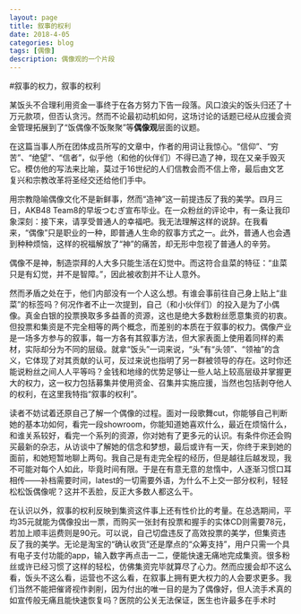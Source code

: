 ```yaml
---
layout: page
title: 叙事的权利
date: 2018-4-05
categories: blog
tags: [偶像]
description: 偶像观的一个片段
---
```


#叙事的权力，叙事的权利

某饭头不合理利用资金一事终于在各方努力下告一段落。风口浪尖的饭头归还了十万元款项，但否认贪污。然而不论最初动机如何，这场讨论的话题已经从应援会资金管理拓展到了“饭偶像不饭聚聚”等**偶像观**层面的议题。

[](https://weibo.com/ttarticle/p/show?id=2309404225474946557848#_0)在这篇当事人所在团体成员所写的文章中，作者的用词让我惊心。“信仰”、“穷苦”、“绝望”、“信者”，似乎他（和他的伙伴们）不得已造了神，现在又亲手毁灭它。模仿他的写法来比喻，莫过于16世纪的人们信教会而不信上帝，最后由文艺复兴和宗教改革将圣经交还给他们手中。

用宗教隐喻偶像文化不是新鲜事，然而“造神”这一前提违反了我的美学。四月三日，AKB48 Team8的早坂つむぎ宣布毕业。在一众粉丝的评论中，有一条让我印象深刻：接下来，请享受普通人的幸福吧。我无法理解这样的说辞。在我看来，“偶像”只是职业的一种，即普通人生命的叙事方式之一。此外，普通人也会遇到种种烦恼，这样的祝福解放了“神”的痛苦，却无形中忽视了普通人的辛劳。

偶像不是神，制造崇拜的人大多只能生活在幻觉中。而这符合韭菜的特征：“韭菜只是有幻觉，并不是智障。[](https://weibo.com/1471143571/GazUGaW69)”，因此被收割并不让人意外。

然而矛盾之处在于，他们内部没有一个人这么想。有谁会事前往自己身上贴上“韭菜”的标签吗？何况作者不止一次提到，自己（和小伙伴们）的投入是为了小偶像。真金白银的投票换取多多益善的资源，这也是绝大多数粉丝愿意集资的初衷。但投票和集资是不完全相等的两个概念，而差别的本质在于叙事的权力。偶像产业是一场多方参与的叙事，每一方各有其叙事方法，但大家表面上使用着同样的素材，实际却分为不同的层级。就拿“饭头”一词来说，“头”有“头领”、“领袖”的含义，它体现了对其贡献的认可，反过来说也指明了另一群被领导的存在。这时你还能说粉丝之间人人平等吗？金钱和地缘的优势足够让一些人站上较高层级并掌握更大的权力，这一权力包括募集并使用资金、召集并实施应援，当然也包括剥夺他人的权利，在这里我特指“叙事的权利”。

读者不妨试着还原自己了解一个偶像的过程。面对一段歌舞cut，你能够自己判断她的基本功如何，看完一段showroom，你能知道她喜欢什么，最近在烦恼什么，和谁关系较好，看完一个系列的资源，你对她有了更多元的认识。有条件你还会购买最新的杂志，从访谈中了解她的信念和梦想，最后或许有一天，你终于来到她的面前，和她短暂地聊上两句。我自己是有走完全程的经历，但是越往后越发现，我不可能对每个人如此，毕竟时间有限。于是在有意无意的怠惰中，人逐渐习惯口耳相传——补档需要时间，latest的一切需要外语，为什么不上交一部分权利，轻轻松松饭偶像呢？这并不丢脸，反正大多数人都这么干。

在认识以外，叙事的权利反映到集资这件事上还有性价比的考量。在总选期间，平均35元就能为偶像投出一票，而购买一张封有投票和握手的实体CD则需要78元，若加上顺丰运费则是90元。可以说，自己切盘违反了高效投票的美学，但集资违反了我的美学。无论是淘宝的“确认收货”还是摩点的“众筹支持”，用户只需一个具有电子支付功能的app，输入数字再点击一二，便能快速无痛地完成集资。很多粉丝或许已经习惯了这样的轻松，仿佛集资完毕就算尽了心力。然而应援会却不这么看，饭头不这么看，运营也不这么看，在叙事上拥有更大权力的人会要求更多。我们当然不能把催肾视作剥削，因为付出的唯一目的是为了偶像好，但人流手术真的如宣传般无痛且能快速恢复吗？医院的公关无法保证，医生也许最多在手术时